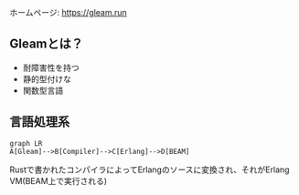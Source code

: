ホームページ: https://gleam.run

## Gleamとは？
- 耐障害性を持つ
- 静的型付けな
- 関数型言語

## 言語処理系
```mermaid
graph LR
A[Gleam]-->B[Compiler]-->C[Erlang]-->D[BEAM]
```

Rustで書かれたコンパイラによってErlangのソースに変換され、それがErlang VM(BEAM上で実行される)